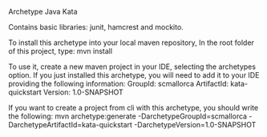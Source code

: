 Archetype Java Kata

Contains basic libraries: junit, hamcrest and mockito.

To install this archetype into your local maven repository, In the root folder of this project, type:
mvn install

To use it, create a new maven project in your IDE, selecting the archetypes option. If you just installed this archetype, you will need to add it to your IDE providing the following information:
GroupId: scmallorca
ArtifactId: kata-quickstart
Version: 1.0-SNAPSHOT

If you want to create a project from cli with this archetype, you should write the following:
mvn archetype:generate -DarchetypeGroupId=scmallorca -DarchetypeArtifactId=kata-quickstart -DarchetypeVersion=1.0-SNAPSHOT